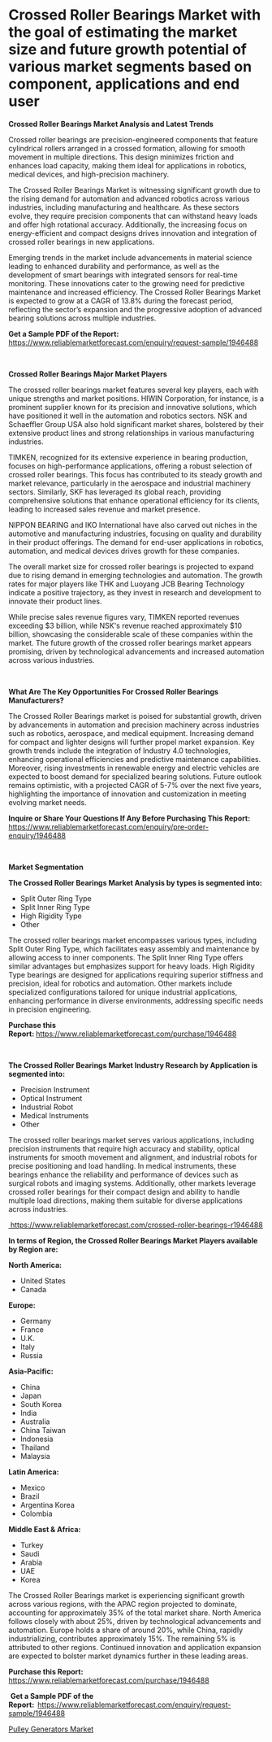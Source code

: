 <p><h1>Crossed Roller Bearings Market with the goal of estimating the market size and future growth potential of various market segments based on component, applications and end user</h1></p><p><strong>Crossed Roller Bearings Market Analysis and Latest Trends</strong></p>
<p><p>Crossed roller bearings are precision-engineered components that feature cylindrical rollers arranged in a crossed formation, allowing for smooth movement in multiple directions. This design minimizes friction and enhances load capacity, making them ideal for applications in robotics, medical devices, and high-precision machinery. </p><p>The Crossed Roller Bearings Market is witnessing significant growth due to the rising demand for automation and advanced robotics across various industries, including manufacturing and healthcare. As these sectors evolve, they require precision components that can withstand heavy loads and offer high rotational accuracy. Additionally, the increasing focus on energy-efficient and compact designs drives innovation and integration of crossed roller bearings in new applications.</p><p>Emerging trends in the market include advancements in material science leading to enhanced durability and performance, as well as the development of smart bearings with integrated sensors for real-time monitoring. These innovations cater to the growing need for predictive maintenance and increased efficiency. The Crossed Roller Bearings Market is expected to grow at a CAGR of 13.8% during the forecast period, reflecting the sector’s expansion and the progressive adoption of advanced bearing solutions across multiple industries.</p></p>
<p><strong>Get a Sample PDF of the Report:&nbsp;</strong> <a href="https://www.reliablemarketforecast.com/enquiry/request-sample/1946488?utm_campaign=2274&utm_medium=2&utm_source=Github&utm_content=ia&utm_term=16022025&utm_id=crossed-roller-bearings">https://www.reliablemarketforecast.com/enquiry/request-sample/1946488</a></p>
<p>&nbsp;</p>
<p><strong>Crossed Roller Bearings Major Market Players</strong></p>
<p><p>The crossed roller bearings market features several key players, each with unique strengths and market positions. HIWIN Corporation, for instance, is a prominent supplier known for its precision and innovative solutions, which have positioned it well in the automation and robotics sectors. NSK and Schaeffler Group USA also hold significant market shares, bolstered by their extensive product lines and strong relationships in various manufacturing industries.</p><p>TIMKEN, recognized for its extensive experience in bearing production, focuses on high-performance applications, offering a robust selection of crossed roller bearings. This focus has contributed to its steady growth and market relevance, particularly in the aerospace and industrial machinery sectors. Similarly, SKF has leveraged its global reach, providing comprehensive solutions that enhance operational efficiency for its clients, leading to increased sales revenue and market presence.</p><p>NIPPON BEARING and IKO International have also carved out niches in the automotive and manufacturing industries, focusing on quality and durability in their product offerings. The demand for end-user applications in robotics, automation, and medical devices drives growth for these companies.</p><p>The overall market size for crossed roller bearings is projected to expand due to rising demand in emerging technologies and automation. The growth rates for major players like THK and Luoyang JCB Bearing Technology indicate a positive trajectory, as they invest in research and development to innovate their product lines.</p><p>While precise sales revenue figures vary, TIMKEN reported revenues exceeding $3 billion, while NSK's revenue reached approximately $10 billion, showcasing the considerable scale of these companies within the market. The future growth of the crossed roller bearings market appears promising, driven by technological advancements and increased automation across various industries.</p></p>
<p>&nbsp;</p>
<p><strong>What Are The Key Opportunities For Crossed Roller Bearings Manufacturers?</strong></p>
<p><p>The Crossed Roller Bearings market is poised for substantial growth, driven by advancements in automation and precision machinery across industries such as robotics, aerospace, and medical equipment. Increasing demand for compact and lighter designs will further propel market expansion. Key growth trends include the integration of Industry 4.0 technologies, enhancing operational efficiencies and predictive maintenance capabilities. Moreover, rising investments in renewable energy and electric vehicles are expected to boost demand for specialized bearing solutions. Future outlook remains optimistic, with a projected CAGR of 5-7% over the next five years, highlighting the importance of innovation and customization in meeting evolving market needs.</p></p>
<p><strong>Inquire or Share Your Questions If Any Before Purchasing This Report:</strong> <a href="https://www.reliablemarketforecast.com/enquiry/pre-order-enquiry/1946488?utm_campaign=2274&utm_medium=2&utm_source=Github&utm_content=ia&utm_term=16022025&utm_id=crossed-roller-bearings">https://www.reliablemarketforecast.com/enquiry/pre-order-enquiry/1946488</a></p>
<p>&nbsp;</p>
<p><strong>Market Segmentation</strong></p>
<p><strong>The Crossed Roller Bearings Market Analysis by types is segmented into:</strong></p>
<p><ul><li>Split Outer Ring Type</li><li>Split Inner Ring Type</li><li>High Rigidity Type</li><li>Other</li></ul></p>
<p><p>The crossed roller bearings market encompasses various types, including Split Outer Ring Type, which facilitates easy assembly and maintenance by allowing access to inner components. The Split Inner Ring Type offers similar advantages but emphasizes support for heavy loads. High Rigidity Type bearings are designed for applications requiring superior stiffness and precision, ideal for robotics and automation. Other markets include specialized configurations tailored for unique industrial applications, enhancing performance in diverse environments, addressing specific needs in precision engineering.</p></p>
<p><strong>Purchase this Report:&nbsp;</strong><a href="https://www.reliablemarketforecast.com/purchase/1946488?utm_campaign=2274&utm_medium=2&utm_source=Github&utm_content=ia&utm_term=16022025&utm_id=crossed-roller-bearings">https://www.reliablemarketforecast.com/purchase/1946488</a></p>
<p>&nbsp;</p>
<p><strong>The Crossed Roller Bearings Market Industry Research by Application is segmented into:</strong></p>
<p><ul><li>Precision Instrument</li><li>Optical Instrument</li><li>Industrial Robot</li><li>Medical Instruments</li><li>Other</li></ul></p>
<p><p>The crossed roller bearings market serves various applications, including precision instruments that require high accuracy and stability, optical instruments for smooth movement and alignment, and industrial robots for precise positioning and load handling. In medical instruments, these bearings enhance the reliability and performance of devices such as surgical robots and imaging systems. Additionally, other markets leverage crossed roller bearings for their compact design and ability to handle multiple load directions, making them suitable for diverse applications across industries.</p></p>
<p><a href="https://www.reliablemarketforecast.com/crossed-roller-bearings-r1946488?utm_campaign=2274&utm_medium=2&utm_source=Github&utm_content=ia&utm_term=16022025&utm_id=crossed-roller-bearings">&nbsp;https://www.reliablemarketforecast.com/crossed-roller-bearings-r1946488</a></p>
<p><strong>In terms of Region, the Crossed Roller Bearings Market Players available by Region are:</strong></p>
<p>
    <p> <strong> North America: </strong>
        <ul>
            <li>United States</li>
            <li>Canada</li>
        </ul>
        </p> 
    <p> <strong> Europe: </strong>
        <ul>
            <li>Germany</li>
            <li>France</li>
            <li>U.K.</li>
            <li>Italy</li>
            <li>Russia</li>
        </ul>
        </p> 
    <p> <strong> Asia-Pacific: </strong>
        <ul>
            <li>China</li>
            <li>Japan</li>
            <li>South Korea</li>
            <li>India</li>
            <li>Australia</li>
            <li>China Taiwan</li>
            <li>Indonesia</li>
            <li>Thailand</li>
            <li>Malaysia</li>
        </ul>
        </p> 
    <p> <strong> Latin America: </strong>
        <ul>
            <li>Mexico</li>
            <li>Brazil</li>
            <li>Argentina Korea</li>
            <li>Colombia</li>
        </ul>
        </p> 
    <p> <strong> Middle East & Africa: </strong>
        <ul>
            <li>Turkey</li>
            <li>Saudi</li>
            <li>Arabia</li>
            <li>UAE</li>
            <li>Korea</li>
        </ul>
    </p>
    </p>
<p><p>The Crossed Roller Bearings market is experiencing significant growth across various regions, with the APAC region projected to dominate, accounting for approximately 35% of the total market share. North America follows closely with about 25%, driven by technological advancements and automation. Europe holds a share of around 20%, while China, rapidly industrializing, contributes approximately 15%. The remaining 5% is attributed to other regions. Continued innovation and application expansion are expected to bolster market dynamics further in these leading areas.</p></p>
<p><strong>Purchase this Report: </strong><a href="https://www.reliablemarketforecast.com/purchase/1946488?utm_campaign=2274&utm_medium=2&utm_source=Github&utm_content=ia&utm_term=16022025&utm_id=crossed-roller-bearings">https://www.reliablemarketforecast.com/purchase/1946488</a></p>
<p>&nbsp;<strong>Get a Sample PDF of the Report:&nbsp;&nbsp;</strong><a href="https://www.reliablemarketforecast.com/enquiry/request-sample/1946488?utm_campaign=2274&utm_medium=2&utm_source=Github&utm_content=ia&utm_term=16022025&utm_id=crossed-roller-bearings">https://www.reliablemarketforecast.com/enquiry/request-sample/1946488</a></p>
<p><strong></strong></p>
<p><p><a href="https://github.com/dierdrecrichton210/Market-Research-Report-List-1/blob/main/pulley-generators-market.md?utm_campaign=2274&utm_medium=2&utm_source=Github&utm_content=ia&utm_term=16022025&utm_id=crossed-roller-bearings">Pulley Generators Market</a></p></p>